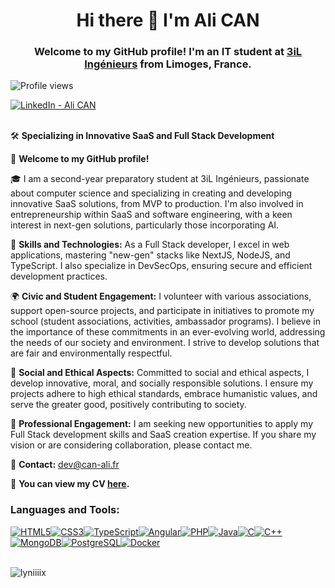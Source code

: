 <h1 align="center">Hi there 👋 I'm Ali CAN</h1>
<h3 align="center">Welcome to my GitHub profile! I'm an IT student at <a href="https://3il-ingenieurs.fr">3iL Ingénieurs</a> from Limoges, France.</h3>

<p align="left"> <img src="https://komarev.com/ghpvc/?username=lyniiiix&label=Profile%20views&color=0e75b6&style=flat" alt="Profile views" /> </p>


<div style="display: flex;">
  <a href="https://www.linkedin.com/in/can-ali/" target="blank"><img src="https://img.shields.io/badge/LinkedIn-0077B5?style=for-the-badge&logo=linkedin&logoColor=white" alt="LinkedIn - Ali CAN" /></a>
</div>

<br>

🛠️ **Specializing in Innovative SaaS and Full Stack Development**

👋 **Welcome to my GitHub profile!**

🎓 I am a second-year preparatory student at 3iL Ingénieurs, passionate about computer science and specializing in creating and developing innovative SaaS solutions, from MVP to production. I'm also involved in entrepreneurship within SaaS and software engineering, with a keen interest in next-gen solutions, particularly those incorporating AI.

🚀 **Skills and Technologies:**
As a Full Stack developer, I excel in web applications, mastering "new-gen" stacks like NextJS, NodeJS, and TypeScript. I also specialize in DevSecOps, ensuring secure and efficient development practices.

🌍 **Civic and Student Engagement:**
I volunteer with various associations, support open-source projects, and participate in initiatives to promote my school (student associations, activities, ambassador programs). I believe in the importance of these commitments in an ever-evolving world, addressing the needs of our society and environment. I strive to develop solutions that are fair and environmentally respectful.

💼 **Social and Ethical Aspects:**
Committed to social and ethical aspects, I develop innovative, moral, and socially responsible solutions. I ensure my projects adhere to high ethical standards, embrace humanistic values, and serve the greater good, positively contributing to society.

🤝 **Professional Engagement:**
I am seeking new opportunities to apply my Full Stack development skills and SaaS creation expertise. If you share my vision or are considering collaboration, please contact me.

📧 **Contact:** [dev@can-ali.fr](mailto:dev@can-ali.fr)

📎 **You can view my CV [here](https://can-ali.fr/cv/).**

<h3 align="left">Languages and Tools:</h3>
<div style="display: flex; flex-wrap: wrap;">
  <a href="/" target="blank"><img src="https://img.shields.io/badge/HTML5-E34F26?style=for-the-badge&logo=html5&logoColor=white" alt="HTML5" /></a>
  <a href="/" target="blank"><img src="https://img.shields.io/badge/CSS3-1572B6?style=for-the-badge&logo=css3&logoColor=white" alt="CSS3" /></a>
  <a href="/" target="blank"><img src="https://img.shields.io/badge/TypeScript-007ACC?style=for-the-badge&logo=typescript&logoColor=white" alt="TypeScript" /></a>
  <a href="/" target="blank"><img src="https://img.shields.io/badge/Angular-DD0031?style=for-the-badge&logo=angular&logoColor=white" alt="Angular" /></a>
  <a href="/" target="blank"><img src="https://img.shields.io/badge/PHP-777BB4?style=for-the-badge&logo=php&logoColor=white" alt="PHP" /></a>
  <a href="/" target="blank"><img src="https://img.shields.io/badge/Java-ED8B00?style=for-the-badge&logo=openjdk&logoColor=white" alt="Java" /></a>
  <a href="/" target="blank"><img src="https://img.shields.io/badge/C-00599C?style=for-the-badge&logo=c&logoColor=white" alt="C" /></a>
  <a href="/" target="blank"><img src="https://img.shields.io/badge/C%2B%2B-00599C?style=for-the-badge&logo=c%2B%2B&logoColor=white" alt="C++" /></a>
  <a href="/" target="blank"><img src="https://img.shields.io/badge/MongoDB-4EA94B?style=for-the-badge&logo=mongodb&logoColor=white" alt="MongoDB" /></a>
  <a href="/" target="blank"><img src="https://img.shields.io/badge/PostgreSQL-316192?style=for-the-badge&logo=postgresql&logoColor=white" alt="PostgreSQL" /></a>
  <a href="/" target="blank"><img src="https://img.shields.io/badge/Docker-2496ED?style=for-the-badge&logo=docker&logoColor=white" alt="Docker" /></a>
</div>

<br>

<p><img align="center" src="https://github-readme-stats.vercel.app/api/top-langs?username=lyniiiix&show_icons=true&locale=en&layout=compact" alt="lyniiiix" /></p>
